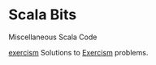 # Scala Bits

Miscellaneous Scala Code

[exercism](exercism) Solutions to
[Exercism](http://exercism.io/languages/scala/about) problems.

